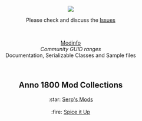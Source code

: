 <p align="center">
    <a href="https://git.io/anno-mods"><img src="https://github.com/anno-mods.png"></a>
</p>

<p align="center">Please check and discuss the <a href="https://github.com/anno-mods/Collection/issues">Issues</a></p>

<br />

<p align="center"><a href="https://github.com/anno-mods/Modinfo">Modinfo</a><br /><em>Community GUID ranges</em><br /> Documentation, Serializable Classes and Sample files</p>

<br />

<h2 align="center">Anno 1800 Mod Collections</h2>

<p align="center">
    :star: <a href="https://github.com/Serpens66/Anno-1800-Mods">Serp's Mods</a>
    <br /><br />
    :fire: <a href="https://github.com/anno-mods/Spice-it-Up">Spice it Up</a>
</p>
